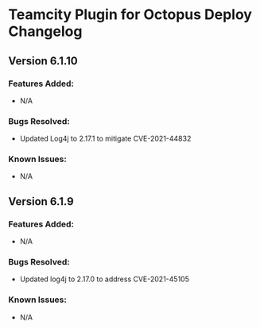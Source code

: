 # Teamcity Plugin for Octopus Deploy Changelog

## Version 6.1.10
### Features Added:
* N/A

### Bugs Resolved:
* Updated Log4j to 2.17.1 to mitigate CVE-2021-44832

### Known Issues:
* N/A

## Version 6.1.9
### Features Added:
* N/A

### Bugs Resolved:
* Updated log4j to 2.17.0 to address CVE-2021-45105 

### Known Issues:
* N/A
